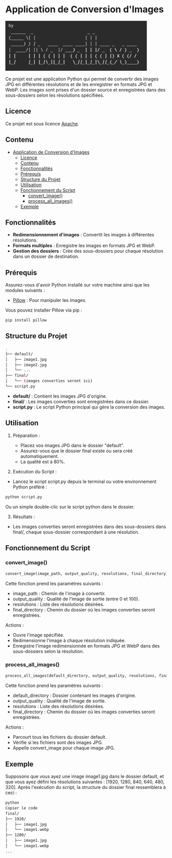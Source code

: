 # Application de Conversion d'Images

![Illustration de l'auteur](./img/pharallaxe.png)


Ce projet est une application Python qui permet de convertir des images JPG en différentes résolutions et de les enregistrer en formats JPG et WebP. Les images sont prises d'un dossier source et enregistrées dans des sous-dossiers selon les résolutions spécifiées.

## Licence
Ce projet est sous licence [Apache](./LICENSE).

## Contenu

- [Application de Conversion d'Images](#application-de-conversion-dimages)
  - [Licence](#licence)
  - [Contenu](#contenu)
  - [Fonctionnalités](#fonctionnalités)
  - [Prérequis](#prérequis)
  - [Structure du Projet](#structure-du-projet)
  - [Utilisation](#utilisation)
  - [Fonctionnement du Script](#fonctionnement-du-script)
    - [convert\_image()](#convert_image)
    - [process\_all\_images()](#process_all_images)
  - [Exemple](#exemple)

## Fonctionnalités

- **Redimensionnement d'images** : Convertit les images à différentes résolutions.
- **Formats multiples** : Enregistre les images en formats JPG et WebP.
- **Gestion des dossiers** : Crée des sous-dossiers pour chaque résolution dans un dossier de destination.

## Prérequis

Assurez-vous d'avoir Python installé sur votre machine ainsi que les modules suivants :

- [Pillow](https://python-pillow.org/) : Pour manipuler les images.

Vous pouvez installer Pillow via pip :
```bash
pip install pillow
```

## Structure du Projet
```bash
.
├── default/
│   ├── image1.jpg
│   ├── image2.jpg
│   └── ...
├── final/
│   └── (images converties seront ici)
└── script.py
```

- **default/** : Contient les images JPG d'origine.
- **final/** : Les images converties sont enregistrées dans ce dossier.
- **script.py** : Le script Python principal qui gère la conversion des images.

## Utilisation
1) Préparation :

   - Placez vos images JPG dans le dossier "default".
   - Assurez-vous que le dossier final existe ou sera créé automatiquement.
   - La qualité est à 80%.

2) Exécution du Script :

- Lancez le script script.py depuis le terminal ou votre environnement Python préféré :
```bash
python script.py
```
Ou un simple double-clic sur le script python dans le dossier.

3) Résultats :

- Les images converties seront enregistrées dans des sous-dossiers dans final/, chaque sous-dossier correspondant à une résolution.

## Fonctionnement du Script

### convert_image()
```python
convert_image(image_path, output_quality, resolutions, final_directory)
```

Cette fonction prend les paramètres suivants :

- image_path : Chemin de l'image à convertir.
- output_quality : Qualité de l'image de sortie (entre 0 et 100).
- resolutions : Liste des résolutions désirées.
- final_directory : Chemin du dossier où les images converties seront enregistrées.

Actions :

- Ouvre l'image spécifiée.
- Redimensionne l'image à chaque résolution indiquée.
- Enregistre l'image redimensionnée en formats JPG et WebP dans des sous-dossiers selon la résolution.

### process_all_images()
```python
process_all_images(default_directory, output_quality, resolutions, final_directory)
```

Cette fonction prend les paramètres suivants :

- default_directory : Dossier contenant les images d'origine.
- output_quality : Qualité de l'image de sortie.
- resolutions : Liste des résolutions désirées.
- final_directory : Chemin du dossier où les images converties seront enregistrées.

Actions :

- Parcourt tous les fichiers du dossier default.
- Vérifie si les fichiers sont des images JPG.
- Appelle convert_image pour chaque image JPG.


## Exemple
Supposons que vous ayez une image image1.jpg dans le dossier default, et que vous ayez défini les résolutions suivantes : [1920, 1280, 840, 640, 480, 320]. Après l'exécution du script, la structure du dossier final ressemblera à ceci :

```bash
python
Copier le code
final/
├── 1920/
│   ├── image1.jpg
│   └── image1.webp
├── 1280/
│   ├── image1.jpg
│   └── image1.webp
...
```
